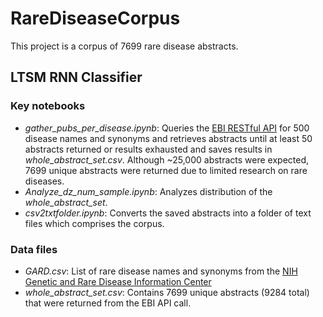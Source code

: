 # RareDiseaseCorpus
This project is a corpus of 7699 rare disease abstracts. 

## LTSM RNN Classifier
### Key notebooks
- *gather_pubs_per_disease.ipynb*: Queries the [EBI RESTful API](https://www.ebi.ac.uk/ebisearch/apidoc.ebi) for 500 disease names and synonyms and retrieves abstracts until at least 50 abstracts returned or results exhausted and saves results in *whole_abstract_set.csv*. Although ~25,000 abstracts were expected, 7699 unique abstracts were returned due to limited research on rare diseases.
- *Analyze_dz_num_sample.ipynb*: Analyzes distribution of the *whole_abstract_set*.
- *csv2txtfolder.ipynb*: Converts the saved abstracts into a folder of text files which comprises the corpus.

### Data files
- *GARD.csv*: List of rare disease names and synonyms from the [NIH Genetic and Rare Disease Information Center](https://rarediseases.info.nih.gov/)
- *whole_abstract_set.csv*: Contains 7699 unique abstracts (9284 total) that were returned from the EBI API call.
